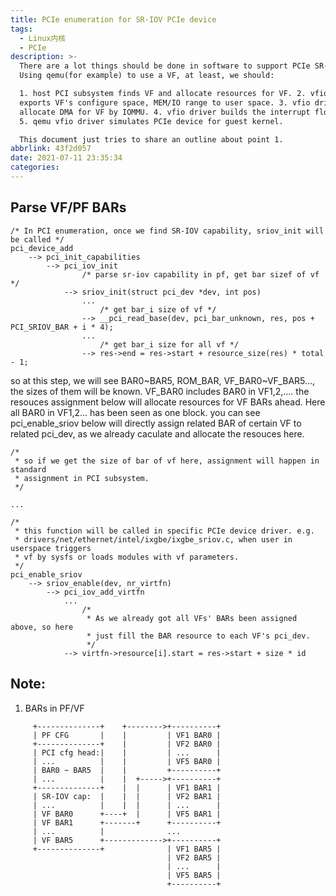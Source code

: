 ```yaml
---
title: PCIe enumeration for SR-IOV PCIe device
tags:
  - Linux内核
  - PCIe
description: >-
  There are a lot things should be done in software to support PCIe SR-IOV.
  Using qemu(for example) to use a VF, at least, we should:

  1. host PCI subsystem finds VF and allocate resources for VF. 2. vfio driver
  exports VF's configure space, MEM/IO range to user space. 3. vfio driver
  allocate DMA for VF by IOMMU. 4. vfio driver builds the interrupt flow for VF.
  5. qemu vfio driver simulates PCIe device for guest kernel.

  This document just tries to share an outline about point 1.
abbrlink: 43f2d057
date: 2021-07-11 23:35:34
categories:
---
```


Parse VF/PF BARs
-------------------
```
/* In PCI enumeration, once we find SR-IOV capability, sriov_init will be called */
pci_device_add
    --> pci_init_capabilities
        --> pci_iov_init
                /* parse sr-iov capability in pf, get bar sizef of vf */
            --> sriov_init(struct pci_dev *dev, int pos)
                ...
                    /* get bar_i size of vf */
                --> __pci_read_base(dev, pci_bar_unknown, res, pos + PCI_SRIOV_BAR + i * 4);
                ...
                    /* get bar_i size for all vf */
                --> res->end = res->start + resource_size(res) * total - 1;
```
so at this step, we will see BAR0~BAR5, ROM_BAR, VF_BAR0~VF_BAR5..., the sizes
of them will be known. VF_BAR0 includes BAR0 in VF1,2,.... the resouces assignment
below will allocate resources for VF BARs ahead. Here all BAR0 in VF1,2... has
been seen as one block. you can see pci_enable_sriov below will directly assign
related BAR of certain VF to related pci_dev, as we already caculate and allocate
the resouces here.
```
/*
 * so if we get the size of bar of vf here, assignment will happen in standard
 * assignment in PCI subsystem.
 */

...
```
```
/*
 * this function will be called in specific PCIe device driver. e.g.
 * drivers/net/ethernet/intel/ixgbe/ixgbe_sriov.c, when user in userspace triggers
 * vf by sysfs or loads modules with vf parameters.
 */
pci_enable_sriov
    --> sriov_enable(dev, nr_virtfn)
        --> pci_iov_add_virtfn
            ...
                /*
                 * As we already got all VFs' BARs been assigned above, so here
                 * just fill the BAR resource to each VF's pci_dev.
                 */
            --> virtfn->resource[i].start = res->start + size * id
```
Note:                            
---------                        
1) BARs in PF/VF
```
     +--------------+    +-------->+----------+
     | PF CFG       |    |         | VF1 BAR0 |
     +--------------+    |         | VF2 BAR0 |
     | PCI cfg head:|    |         | ...      |
     | ...          |    |         | VF5 BAR0 |
     | BAR0 ~ BAR5  |    |         +----------+
     | ...          |    |  +----->+----------+
     +--------------+    |  |      | VF1 BAR1 |
     | SR-IOV cap:  |    |  |      | VF2 BAR1 |
     | ...          |    |  |      | ...      |
     | VF BAR0      +----+  |      | VF5 BAR1 |
     | VF BAR1      +-------+      +----------+
     | ...          |              ...              
     | VF BAR5      +------------->+----------+
     +--------------+              | VF1 BAR5 |
                                   | VF2 BAR5 |
                                   | ...      |
                                   | VF5 BAR5 |
                                   +----------+
```                         
